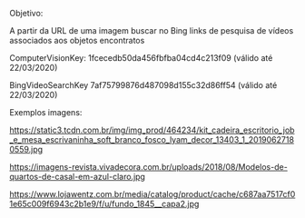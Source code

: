 Objetivo:

A partir da URL de uma imagem buscar no Bing links de pesquisa de vídeos associados aos objetos encontratos


ComputerVisionKey: 1fcecedb50da456fbfba04cd4c213f09 (válido até 22/03/2020)

BingVideoSearchKey 7af75799876d487098d155c32d86ff54 (válido até 22/03/2020)


Exemplos imagens:

https://static3.tcdn.com.br/img/img_prod/464234/kit_cadeira_escritorio_job_e_mesa_escrivaninha_soft_branco_fosco_lyam_decor_13403_1_20190627180559.jpg

https://imagens-revista.vivadecora.com.br/uploads/2018/08/Modelos-de-quartos-de-casal-em-azul-claro.jpg

https://www.lojawentz.com.br/media/catalog/product/cache/c687aa7517cf01e65c009f6943c2b1e9/f/u/fundo_1845__capa2.jpg

